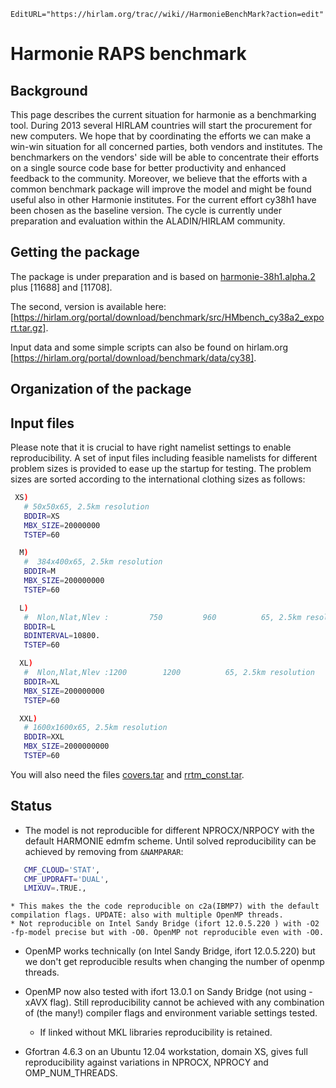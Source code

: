 ```@meta
EditURL="https://hirlam.org/trac//wiki//HarmonieBenchMark?action=edit"
```

# Harmonie RAPS benchmark

## Background

This page describes the current situation for harmonie as a benchmarking tool. During 2013 several HIRLAM countries will start the procurement for new computers. We hope that by coordinating the efforts we can make a win-win situation for all concerned parties, both vendors and institutes. The benchmarkers on the vendors' side will be able to concentrate their efforts on a single source code base for better productivity and enhanced feedback to the community. Moreover, we believe that the efforts with a common benchmark package will improve the model and might be found useful also in other Harmonie institutes. For the current effort cy38h1 have been chosen as the baseline version. The cycle is currently under preparation and evaluation within the ALADIN/HIRLAM community.

## Getting the package

The package is under preparation and is based on [harmonie-38h1.alpha.2](https://hirlam.org/trac/browser/tags/harmonie-38h1.alpha.2) plus [11688] and [11708].

The second, version is available here: [https://hirlam.org/portal/download/benchmark/src/HMbench_cy38a2_export.tar.gz].

Input data and some simple scripts can also be found on hirlam.org [https://hirlam.org/portal/download/benchmark/data/cy38].

## Organization of the package

## Input files

Please note that it is crucial to have right namelist settings to enable reproducibility. A set of input files including feasible namelists for different problem sizes is provided to ease up the startup for testing. The problem sizes are sorted according to the international clothing sizes as follows:     

```bash
 XS)
   # 50x50x65, 2.5km resolution
   BDDIR=XS
   MBX_SIZE=20000000
   TSTEP=60

  M)
   #  384x400x65, 2.5km resolution
   BDDIR=M
   MBX_SIZE=200000000
   TSTEP=60

  L)
   #  Nlon,Nlat,Nlev :         750         960          65, 2.5km resolution
   BDDIR=L
   BDINTERVAL=10800.
   TSTEP=60

  XL)
   #  Nlon,Nlat,Nlev :1200        1200          65, 2.5km resolution
   BDDIR=XL
   MBX_SIZE=200000000
   TSTEP=60

  XXL)
   # 1600x1600x65, 2.5km resolution
   BDDIR=XXL
   MBX_SIZE=2000000000
   TSTEP=60
```

You will also need the files [covers.tar](https://hirlam.org/portal/download/benchmark/data/cy38/covers.tar) and [rrtm_const.tar](https://hirlam.org/portal/download/benchmark/data/cy38/rrtm_const.tar).

## Status

 * The model is not reproducible for different NPROCX/NRPOCY with the default HARMONIE edmfm scheme. Until solved reproducibility can be achieved by removing from `&NAMPARAR`:

```bash
   CMF_CLOUD='STAT',
   CMF_UPDRAFT='DUAL',
   LMIXUV=.TRUE.,
```


    * This makes the the code reproducible on c2a(IBMP7) with the default compilation flags. UPDATE: also with multiple OpenMP threads. 
    * Not reproducible on Intel Sandy Bridge (ifort 12.0.5.220 ) with -O2 -fp-model precise but with -O0. OpenMP not reproducible even with -O0.

 * OpenMP works technically (on Intel Sandy Bridge, ifort 12.0.5.220) but we don't get reproducible results when changing the number of openmp threads.
 * OpenMP now also tested with ifort 13.0.1 on Sandy Bridge (not using -xAVX flag). Still reproducibility cannot be achieved with any combination of (the many!) compiler flags and environment variable settings tested.
   * If linked without MKL libraries reproducibility is retained.

 * Gfortran 4.6.3 on an Ubuntu 12.04 workstation, domain XS, gives full reproducibility against variations in NPROCX, NPROCY and OMP_NUM_THREADS.


